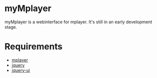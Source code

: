 myMplayer
========

myMplayer is a webinterface for mplayer. It's still in an early development stage.

Requirements
========

 * [mplayer](http://mplayerhq.hu/)
 * [jquery](http://jquery.com/)
 * [jquery-ui](http://jqueryui.com/)
